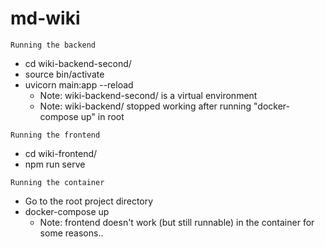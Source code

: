 # md-wiki

```
Running the backend
```
- cd wiki-backend-second/
- source bin/activate
- uvicorn main:app --reload
    - Note: wiki-backend-second/ is a virtual environment
    - Note: wiki-backend/ stopped working after running "docker-compose up" in root

```
Running the frontend
```
- cd wiki-frontend/
- npm run serve

```
Running the container
```
- Go to the root project directory
- docker-compose up
    - Note: frontend doesn't work (but still runnable) in the container for some reasons..